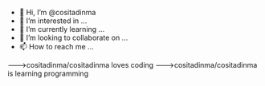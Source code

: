 - 👋 Hi, I’m @cositadinma
- 👀 I’m interested in ...
- 🌱 I’m currently learning ...
- 💞️ I’m looking to collaborate on ...
- 📫 How to reach me ...

<!---
cositadinma/cositadinma is a ✨ special ✨ repository because its `README.md` (this file) appears on your GitHub profile.
You can click the Preview link to take a look at your changes.
--->
--->cositadinma/cositadinma loves coding
--->cositadinma/cositadinma is learning programming
